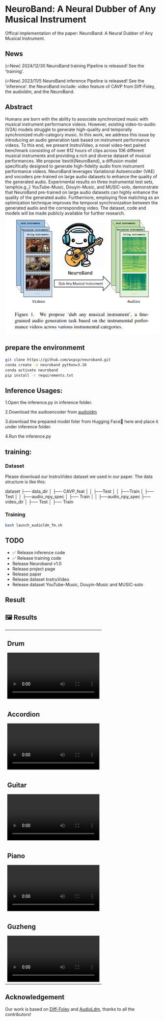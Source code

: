 # **NeuroBand: A Neural Dubber of Any Musical Instrument**
Offical implementation of the paper: NeuroBand: A Neural Dubber of Any Musical Instrument.

## **News**
(🔥New) 2024/12/30 NeuroBand training Pipeline is released! See the 'training'.

(🔥New) 2023/11/5 NeuroBand inference Pipeline is released! See the 'inference'.
the NeuroBand include: video feature of CAVP from Diff-Foley, the audioldm, and the NeuroBand.

## **Abstract**
Humans are born with the ability to associate synchronized music with musical instrument performance videos. However, existing video-to-audio (V2A) models struggle to generate high-quality and temporally synchronized multi-category music. In this work, we address this issue by introducing an audio generation task based on instrument performance videos. To this end, we present InstruVideo, a novel video-text paired benchmark consisting of over 812 hours of clips across 106 different musical instruments and providing a rich and diverse dataset of musical performances. We propose \textit{NeuroBand}, a diffusion model specifically designed to generate high-fidelity audio from instrument performance videos. NeuroBand leverages Variational Autoencoder (VAE) and vocoders pre-trained on large audio datasets to enhance the quality of the generated audio. Experimental results on three instrumental test sets, \emph{e.g.,} YouTube-Music, Douyin-Music, and MUSIC-solo, demonstrate that NeuroBand pre-trained on large audio datasets can highly enhance the quality of the generated audio. Furthermore, employing flow matching as an optimization technique improves the temporal synchronization between the generated audio and the corresponding video. The dataset, code and models will be made publicly available for further research.
![image](https://github.com/wcpcp/neuroband/blob/main/asset/1c9b380e7992afc57c82913bc7aca8f.png)

## **prepare the environmemt**
```Bash
git clone https://github.com/wcpcp/neuroband.git
conda create -n neuroband python=3.10
conda activate neuroband
pip install -r requirements.txt
```

## **Inference Usages:**
1.Open the inference.py in inference folder.

2.Download the audioencoder from [audioldm](https://github.com/haoheliu/AudioLDM-training-finetuning/tree/main/data)

3.download the prepared model foler from Hugging Face🤗 here and place it under inference folder.

4.Run the inference.py

## **training:**

### Dataset
Please download our InstruVideo dataset we used in our paper.
The data structure is like this:

dataset
├── data_dir
│  ├── CAVP_feat
│  │   ├──Test
│  │   ├──Train
│  ├── Test
│  │   ├──audio_npy_spec
│  ├── Train
│  │   ├──audio_npy_spec
├── video_dir
│  ├── Test
│  ├── Train


### Training
```Bash
bash launch_audioldm_fm.sh
```

## TODO
* ✅ Release inference code
* ✅ Release training code
*  Release Neuroband v1.0
*  Release project page
*  Release paper
*  Release dataset InstruVideo
*  Release dataset YouTube-Music, Douyin-Music and MUSIC-solo

## Result

## 🖼️ Results

<table border="0" style="width: 100%; text-align: left; margin-top: 20px;">
  <tr>
    <td>
      <h2>Drum</h2>
      <video src="https://github.com/wcpcp/neuroband/raw/main/asset/4c41c1a120f6732cd4356073a6c4821c.mp4" width="100%" controls autoplay loop></video>
    </td>
  </tr>
  <tr>
    <td>
      <h2>Accordion</h2>
      <video src="https://github.com/wcpcp/neuroband/raw/main/asset/4d08b9d53d0b363aa1cd87d4a29d0908.mp4" width="100%" controls autoplay loop></video>
    </td>
  </tr>
  <tr>
    <td>
      <h2>Guitar</h2>
      <video src="https://github.com/wcpcp/neuroband/raw/main/asset/5cb8c80b954562b49e266fd9bd7e4bad.mp4" width="100%" controls autoplay loop></video>
    </td>
  </tr>
  <tr>
    <td>
      <h2>Piano</h2>
      <video src="https://github.com/wcpcp/neuroband/raw/main/asset/51f039b89e99b0d9facbf6d8f6e74928.mp4" width="100%" controls autoplay loop></video>
    </td>
  </tr>
  <tr>
    <td>
      <h2>Guzheng</h2>
      <video src="https://github.com/wcpcp/neuroband/raw/main/asset/47606ad9f57be942cf5ab6a9a38e2b5f.mp4" width="100%" controls autoplay loop></video>
    </td>
  </tr>
</table>



## Acknowledgement
Our work is based on [Diff-Foley](https://github.com/luosiallen/Diff-Foley.git) and [AudioLdm](https://github.com/haoheliu/AudioLDM-training-finetuning.git), thanks to all the contributors!